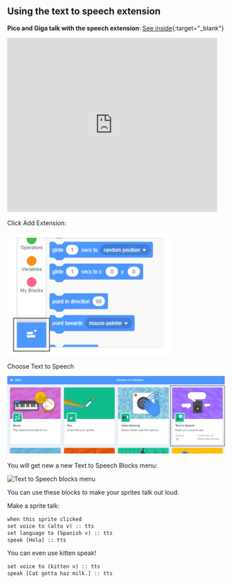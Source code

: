 ## Using the text to speech extension

**Pico and Giga talk with the speech extension**: [See inside](https://scratch.mit.edu/projects/499373708/editor){:target="_blank"}

<div class="scratch-preview">
  <iframe allowtransparency="true" width="485" height="402" src="https://scratch.mit.edu/projects/embed/499373708/?autostart=false" frameborder="0"></iframe>
</div>

Click Add Extension:

![Add extension button](images/add-extension.png)

Choose Text to Speech

![Text to Speech extension highlighted](images/text-to-speech.png)

You will get new a new Text to Speech Blocks menu:

![Text to Speech blocks menu](images/text-to-speech-extension.png)

You can use these blocks to make your sprites talk out loud.

Make a sprite talk:

```blocks3
when this sprite clicked
set voice to (alto v) :: tts
set language to (Spanish v) :: tts
speak [Hola] :: tts
```

You can even use kitten speak!

```blocks3
set voice to (kitten v) :: tts
speak [Cat gotta haz milk.] :: tts
```
